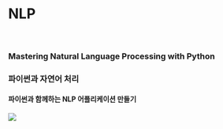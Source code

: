 # NLP
<br>

### Mastering Natural Language Processing with Python
### 파이썬과 자연어 처리
#### 파이썬과 함께하는 NLP 어플리케이션 만들기
<img src="http://gdimg.gmarket.co.kr/998018462/still/600?ver=1501955645">
